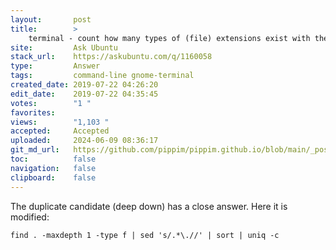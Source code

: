 ```yaml
---
layout:       post
title:        >
    terminal - count how many types of (file) extensions exist with their associated files in current directory
site:         Ask Ubuntu
stack_url:    https://askubuntu.com/q/1160058
type:         Answer
tags:         command-line gnome-terminal
created_date: 2019-07-22 04:26:20
edit_date:    2019-07-22 04:35:45
votes:        "1 "
favorites:    
views:        "1,103 "
accepted:     Accepted
uploaded:     2024-06-09 08:36:17
git_md_url:   https://github.com/pippim/pippim.github.io/blob/main/_posts/2019/2019-07-22-terminal-count-how-many-types-of-_file_-extensions-exist-with-their-associated-files-in-current-directory.md
toc:          false
navigation:   false
clipboard:    false
---
```


The duplicate candidate (deep down) has a close answer. Here it is modified:

``` 
find . -maxdepth 1 -type f | sed 's/.*\.//' | sort | uniq -c
```
